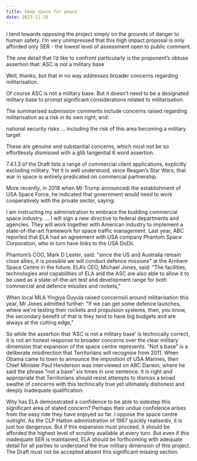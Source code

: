 ```yaml
---
title: keep space for peace
date: 2023-11-10
---
```

I tend towards opposing the project simply on the grounds of danger to human safety. I’m very unimpressed that this high impact proposal is only afforded only SER - the lowest level of assessment open to public comment. 

The one detail that I’d like to confront particularly is the proponent’s obtuse assertion that:
ASC is not a military base

Well, thanks, but that in no way addresses broader concerns regarding militarisation.

Of course ASC is not a military base. But it doesn’t need to be a designated military base to prompt significant considerations related to militarisation.

The summarised submission comments include concerns raised regarding militarisation as a risk in its own right, and:
 
national security risks … including the risk of this area becoming a military target

These are genuine and substantial concerns, which must not be so effortlessly dismissed with a glib tangential 6 word assertion.

7.4.1.3 of the Draft lists a range of commercial client applications, explicitly excluding military. 
Yet it is well understood, since Reagan’s Star Wars, that war in space is entirely predicated on commercial partnership.

More recently, in 2018 when Mr Trump announcedi the establishment of USA Space Force, he indicated that government would need to work cooperatively with the private sector, saying:

I am instructing my administration to embrace the budding commercial space industry. … I will sign a new directive to federal departments and agencies. They will work together with American industry to implement a state-of-the-art framework for space traffic management.
Last year, ABC reported that ELA had an agreement with USA company Phantom Space Corporation, who in turn have links to the USA DoDii.

Phantom’s COO, Mark D Lester, said:
"since the US and Australia remain close allies, it is possible we will conduct defence missions" at the Arnhem Space Centre in the future.
ELA’s CEO, Michael Jones, said:
"The facilities, technologies and capabilities of ELA and the ASC are also able to allow it to be used as a state-of-the-art test and development range for both commercial and defence missiles and rockets," 

When local MLA Yingiya Guyula raised concernsiii around militarisation this year, Mr Jones admitted further:
"If we can get some defence launches, where we're testing their rockets and propulsion systems, then, you know, the secondary benefit of that is they tend to have big budgets and are always at the cutting edge,"

So while the assertion that ‘ASC is not a military base’ is technically correct, it is not an honest response to broader concerns over the clear military dimension that expansion of the space centre represents.
“Not a base” is a deliberate misdirection that Territorians will recognise from 2011. When Obama came to town to announce the imposition of USA Marines, then Chief Minister Paul Henderson was interviewed on ABC Darwin, where he said the phrase “not a base” six times in one sentence.
It is right and appropriate that Territorians should resist attempts to dismiss a broad swathe of concerns with this technically true yet ultimately dishonest and deeply inadequate qualification.

Why has ELA demonstrated a confidence to be able to sidestep this significant area of stated concern? Perhaps their undue confidence arises from the easy ride they have enjoyed so far.
I oppose the space centre outright. As the CLP Hatton administration of 1987 quickly realisediv, it is just too dangerous. 
But if this expansion must proceed, it should be afforded the highest level of scrutiny available at every turn. 
But even if this inadequate SER is maintained, ELA should be forthcoming with adequate detail for all parties to understand the true military dimension of this project. The Draft must not be accepted absent this significant missing section.


